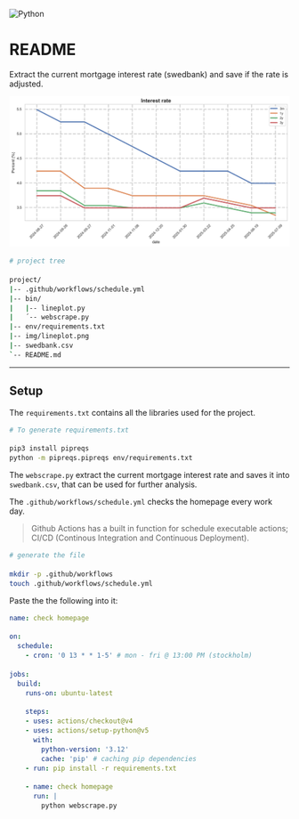 ![Python](https://img.shields.io/badge/python-3670A0?logo=python&logoColor=ffdd54)

# README

Extract the current mortgage interest rate (swedbank) and save if the rate is adjusted.

![interest_rate](images/lineplot.png)

```sh
# project tree

project/
|-- .github/workflows/schedule.yml
|-- bin/
|   |-- lineplot.py
|   ´-- webscrape.py
|-- env/requirements.txt
|-- img/lineplot.png
|-- swedbank.csv
`-- README.md
```

---

## Setup

The `requirements.txt` contains all the libraries used for the project. 

```sh
# To generate requirements.txt

pip3 install pipreqs
python -m pipreqs.pipreqs env/requirements.txt
```

The `webscrape.py` extract the current mortgage interest rate and saves it into `swedbank.csv`, that can be used for further analysis.

The `.github/workflows/schedule.yml` checks the homepage every work day.

> Github Actions has a built in function for schedule executable actions; CI/CD (Continous Integration and Continuous Deployment).

```sh
# generate the file

mkdir -p .github/workflows
touch .github/workflows/schedule.yml
```

Paste the the following into it:

```yml
name: check homepage

on:
  schedule:
    - cron: '0 13 * * 1-5' # mon - fri @ 13:00 PM (stockholm)

jobs:
  build:
    runs-on: ubuntu-latest

    steps:
    - uses: actions/checkout@v4
    - uses: actions/setup-python@v5
      with:
        python-version: '3.12'
        cache: 'pip' # caching pip dependencies
    - run: pip install -r requirements.txt
    
    - name: check homepage
      run: |
        python webscrape.py
```

